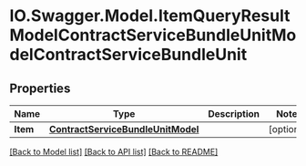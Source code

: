 # IO.Swagger.Model.ItemQueryResultModelContractServiceBundleUnitModelContractServiceBundleUnit
## Properties

Name | Type | Description | Notes
------------ | ------------- | ------------- | -------------
**Item** | [**ContractServiceBundleUnitModel**](ContractServiceBundleUnitModel.md) |  | [optional] 

[[Back to Model list]](../README.md#documentation-for-models) [[Back to API list]](../README.md#documentation-for-api-endpoints) [[Back to README]](../README.md)

